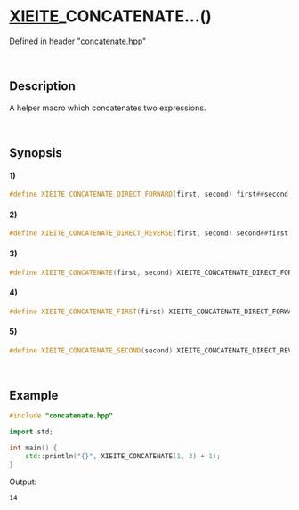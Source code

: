 # [XIEITE](../../macros.md)\_CONCATENATE...\(\)
Defined in header ["concatenate.hpp"](../../../src/macros/concatenate.hpp)

&nbsp;

## Description
A helper macro which concatenates two expressions.

&nbsp;

## Synopsis
#### 1)
```cpp
#define XIEITE_CONCATENATE_DIRECT_FORWARD(first, second) first##second
```
#### 2)
```cpp
#define XIEITE_CONCATENATE_DIRECT_REVERSE(first, second) second##first
```
#### 3)
```cpp
#define XIEITE_CONCATENATE(first, second) XIEITE_CONCATENATE_DIRECT_FORWARD(first, second)
```
#### 4)
```cpp
#define XIEITE_CONCATENATE_FIRST(first) XIEITE_CONCATENATE_DIRECT_FORWARD(first,
```
#### 5)
```cpp
#define XIEITE_CONCATENATE_SECOND(second) XIEITE_CONCATENATE_DIRECT_REVERSE(second,
```

&nbsp;

## Example
```cpp
#include "concatenate.hpp"

import std;

int main() {
    std::println("{}", XIEITE_CONCATENATE(1, 3) + 1);
}
```
Output:
```
14
```
